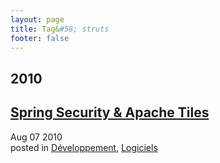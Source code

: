 ```yaml
---
layout: page
title: Tag&#58; struts
footer: false
---
```


<div id="blog-archives" class="category">
<h2>2010</h2>

<article>
<h1><a href="/2010/08/07/spring-security-apache-tiles/index.html">Spring Security & Apache Tiles</a></h1>
<time datetime="2010-08-07T00:00:00-06:00" pubdate><span class='month'>Aug</span> <span class='day'>07</span> <span class='year'>2010</span></time>
<footer>
<span class="categories">posted in 
<a href='/categories/développement/'>Développement</a>, <a href='/categories/logiciels/'>Logiciels</a></span>
</footer>
</article>
</div>

